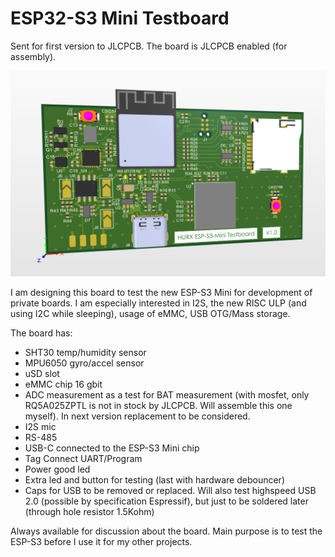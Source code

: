 # ESP32-S3 Mini Testboard

Sent for first version to JLCPCB. The board is JLCPCB enabled (for assembly).

![board](board.png "Board")

I am designing this board to test the new ESP-S3 Mini for development of private boards. I am especially interested in I2S, the new RISC ULP (and using I2C while sleeping), usage of eMMC, USB OTG/Mass storage.



The board has:

- SHT30 temp/humidity sensor
- MPU6050 gyro/accel sensor
- uSD slot
- eMMC chip 16 gbit
- ADC measurement as a test for BAT measurement (with mosfet, only RQ5A025ZPTL is not in stock by JLCPCB. Will assemble this one myself). In next version replacement to be considered.
- I2S mic
- RS-485
- USB-C connected to the ESP-S3 Mini chip
- Tag Connect UART/Program
- Power good led
- Extra led and button for testing (last with hardware debouncer)
- Caps for USB to be removed or replaced. Will also test highspeed USB 2.0 (possible by specification Espressif), but just to be soldered later (through hole resistor 1.5Kohm)

Always available for discussion about the board. Main purpose is to test the ESP-S3 before I use it for my other projects.


